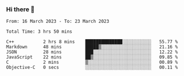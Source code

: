 ### Hi there 👋

<!--
**wangsy503/wangsy503** is a ✨ _special_ ✨ repository because its `README.md` (this file) appears on your GitHub profile.

Here are some ideas to get you started:

- 🔭 I’m currently working on ...
- 🌱 I’m currently learning ...
- 👯 I’m looking to collaborate on ...
- 🤔 I’m looking for help with ...
- 💬 Ask me about ...
- 📫 How to reach me: ...
- 😄 Pronouns: ...
- ⚡ Fun fact: ...
-->
<!--START_SECTION:waka-->

```text
From: 16 March 2023 - To: 23 March 2023

Total Time: 3 hrs 50 mins

C++           2 hrs 8 mins    ██████████████░░░░░░░░░░░   55.77 %
Markdown      48 mins         █████▒░░░░░░░░░░░░░░░░░░░   21.16 %
JSON          28 mins         ███░░░░░░░░░░░░░░░░░░░░░░   12.22 %
JavaScript    22 mins         ██▒░░░░░░░░░░░░░░░░░░░░░░   09.85 %
C             2 mins          ▒░░░░░░░░░░░░░░░░░░░░░░░░   00.89 %
Objective-C   0 secs          ░░░░░░░░░░░░░░░░░░░░░░░░░   00.11 %
```

<!--END_SECTION:waka-->
